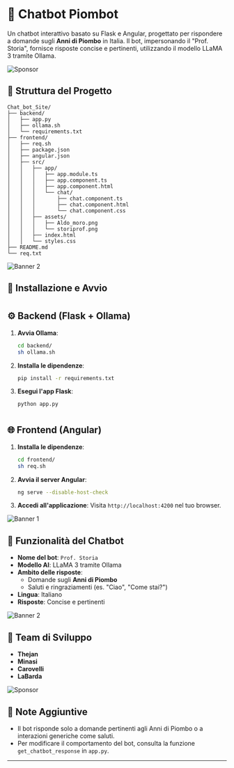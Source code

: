 
# 🧠 Chatbot Piombot

Un chatbot interattivo basato su Flask e Angular, progettato per rispondere a domande sugli **Anni di Piombo** in Italia. Il bot, impersonando il "Prof. Storia", fornisce risposte concise e pertinenti, utilizzando il modello LLaMA 3 tramite Ollama.






![Sponsor]([https://www.wordstream.com/wp-content/uploads/2021/07/banner-ads-examples-ncino.jpg](https://www.fastestvpnguide.com/wp-content/uploads/2020/11/nordvpn-free-trial.jpg))

## 📁 Struttura del Progetto

```
Chat_bot_Site/
├── backend/
│   ├── app.py
│   ├── ollama.sh
│   └── requirements.txt
├── frontend/
│   ├── req.sh
│   ├── package.json
│   ├── angular.json
│   ├── src/
│   │   ├── app/
│   │   │   ├── app.module.ts
│   │   │   ├── app.component.ts
│   │   │   ├── app.component.html
│   │   │   └── chat/
│   │   │       ├── chat.component.ts
│   │   │       ├── chat.component.html
│   │   │       └── chat.component.css
│   │   ├── assets/
│   │   │   ├── Aldo_moro.png
│   │   │   └── storiprof.png
│   │   ├── index.html
│   │   └── styles.css
├── README.md
└── req.txt
```



![Banner 2](https://email.uplers.com/blog/wp-content/uploads/2024/11/image7-1.gif)


## 🚀 Installazione e Avvio

#





## ⚙️ Backend (Flask + Ollama)

1. **Avvia Ollama**:
   ```bash
   cd backend/
   sh ollama.sh
   ```

2. **Installa le dipendenze**:
   ```bash
   pip install -r requirements.txt
   ```

3. **Esegui l'app Flask**:
   ```bash
   python app.py
   ```

#



## 🌐 Frontend (Angular)

1. **Installa le dipendenze**:
   ```bash
   cd frontend/
   sh req.sh
   ```

2. **Avvia il server Angular**:
   ```bash
   ng serve --disable-host-check
   ```

3. **Accedi all'applicazione**:
   Visita `http://localhost:4200` nel tuo browser.



![Banner 1](https://www.wordstream.com/wp-content/uploads/2021/07/banner-ads-examples-ncino.jpg)

## 🤖 Funzionalità del Chatbot

- **Nome del bot**: `Prof. Storia`
- **Modello AI**: LLaMA 3 tramite Ollama
- **Ambito delle risposte**:
  - Domande sugli **Anni di Piombo**
  - Saluti e ringraziamenti (es. "Ciao", "Come stai?")
- **Lingua**: Italiano
- **Risposte**: Concise e pertinenti



![Banner 2](https://email.uplers.com/blog/wp-content/uploads/2024/11/image7-1.gif)

## 👥 Team di Sviluppo

- **Thejan**
- **Minasi**
- **Carovelli**
- **LaBarda**




![Sponsor]([https://fiverr-res.cloudinary.com/images/t_main1,q_auto,f_auto,q_auto,f_auto/gigs3/337953836/original/82fadb0733c3e6adfad116ab37cc7297e2d159e8/create-top-automotive-car-dealership-social-media-banner-ads.png](https://m.media-amazon.com/images/I/71E7jCmcdML._AC_UF1000,1000_QL80_.jpg))

## 📌 Note Aggiuntive

- Il bot risponde solo a domande pertinenti agli Anni di Piombo o a interazioni generiche come saluti.
- Per modificare il comportamento del bot, consulta la funzione `get_chatbot_response` in `app.py`.

---


